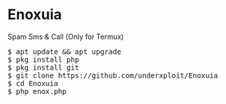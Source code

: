 # Enoxuia
Spam Sms &amp; Call (Only for Termux)
<pre>
$ apt update && apt upgrade
$ pkg install php
$ pkg install git
$ git clone https://github.com/underxploit/Enoxuia
$ cd Enoxuia
$ php enox.php
</pre>
